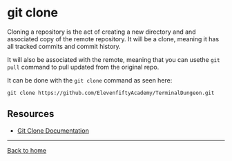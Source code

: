 # git clone

Cloning a repository is the act of creating a new directory and and associated copy of the remote repository. It will be a clone, meaning it has all tracked commits and commit history.

It will  also  be  associated with the remote, meaning that you can  usethe `git pull`  command to pull  updated from the original repo.

It can be done with  the `git clone` command as seen here:

```
git clone https://github.com/ElevenfiftyAcademy/TerminalDungeon.git
```

## Resources

- [Git Clone Documentation](https://git-scm.com/docs/git-clone)

---

[Back to home](../READEME.md)